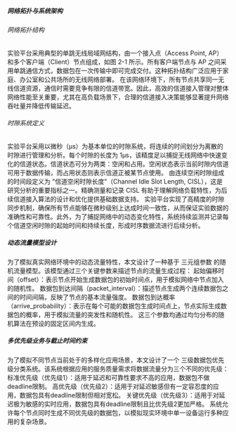 ##### 网络拓扑与系统架构
###### 网络拓扑结构
实验平台采用典型的单跳无线局域网结构，由一个接入点（Access Point, AP）和多个客户端（Client）节点组成，如图 2-1 所示。所有客户端节点与 AP 之间采用单跳通信方式，数据包在一次传输中即可完成交付。这种拓扑结构广泛应用于家庭、办公室和公共场所的无线网络部署。
在该网络环境下，所有节点共享同一无线信道资源，通信时需要竞争有限的信道带宽。因此，高效的信道接入管理对整体网络性能至关重要，尤其在高负载场景下，合理的信道接入决策能够显著提升网络吞吐量并降低传输延迟。

###### 时隙系统定义
实验平台采用以微秒（μs）为基本单位的时隙系统，将连续的时间划分为离散的时隙进行管理和分析。每个时隙的长度为 1μs，该精度足以捕捉无线网络中快速变化的信道状态。信道状态可分为两类：空闲和占用。空闲状态表示当前时隙内信道可用于数据传输，而占用状态则表示信道正被某节点使用。
由连续空闲时隙组成的时间段定义为 "信道空闲时隙长度"（Channel Idle Slot Length, CISL），这是研究分析的重要指标之一。精确测量和记录 CISL 有助于理解网络负载特性，为后续信道接入算法的设计和优化提供基础数据支持。
实验平台实现了高精度的时隙同步机制，确保所有节点能够在微秒级别上达成时间一致性，从而保证实验数据的准确性和可靠性。此外，为了捕捉网络中的动态变化特性，系统持续监测并记录每个信道空闲时隙的起始时间和持续长度，形成时序数据流进行后续分析。

##### 动态流量模型设计
为了模拟真实网络环境中的动态流量特性，本文设计了一种基于 三元组参数 的随机流量模型。该模型通过三个关键参数来描述节点的流量生成过程：
起始偏移时间（offset）：表示节点开始生成数据包的初始时间点，用于模拟网络中节点加入的随机性。
数据包到达间隔（packet_interval）：描述节点生成两个连续数据包之间的时间间隔，反映了节点的基本流量强度。
数据包到达概率（arrive_probability）：表示在每个可能的数据包生成时间点上，节点实际生成数据包的概率，用于模拟流量的突发性和随机性。
这三个参数均通过均匀分布的随机算法在预设的固定区间内生成。

##### 多优先级业务与截止时间约束
为了模拟不同节点当前处于的多样化应用场景，本文设计了一个 三级数据包优先级分类系统。该系统根据应用的服务质量需求将数据流量分为三个不同的优先级：
标准优先级（优先级1）：适用于延迟和可靠性要求不高的应用，数据包不做deadline限制。
高优先级（优先级2）：适用于对延迟敏感但有一定容忍度的应用，数据包具有deadline限制但相对宽松。
关键优先级（优先级3）：适用于对延迟极为敏感的实时应用，数据包具有deadline限制且比优先级2更加严格。
系统允许每个节点同时生成不同优先级的数据包，以模拟现实环境中单一设备运行多种应用的复杂场景。

          